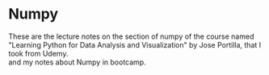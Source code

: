 # Numpy
These are the lecture notes on the section of numpy of the course named "Learning Python for Data Analysis and Visualization" by Jose Portilla, that I took from Udemy.  
and my notes about Numpy in bootcamp.
